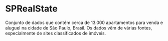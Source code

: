 # SPRealState

Conjunto de dados que contém cerca de 13.000 apartamentos para venda e aluguel na cidade de São Paulo, Brasil. Os dados vêm de várias fontes, especialmente de sites classificados de imóveis.
